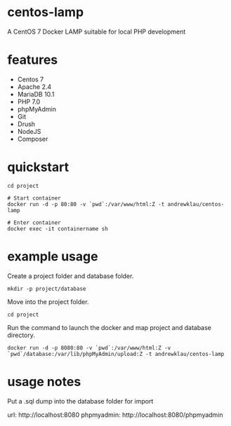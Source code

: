 # centos-lamp
A CentOS 7 Docker LAMP suitable for local PHP development

# features
- Centos 7
- Apache 2.4
- MariaDB 10.1
- PHP 7.0
- phpMyAdmin
- Git
- Drush
- NodeJS
- Composer

# quickstart

```
cd project

# Start container
docker run -d -p 80:80 -v `pwd`:/var/www/html:Z -t andrewklau/centos-lamp

# Enter container
docker exec -it containername sh
```

# example usage

Create a project folder and database folder.

`mkdir -p project/database`

Move into the project folder.

`cd project`

Run the command to launch the docker and map project and database directory.

``docker run -d -p 8080:80 -v `pwd`:/var/www/html:Z -v `pwd`/database:/var/lib/phpMyAdmin/upload:Z -t andrewklau/centos-lamp``

# usage notes

Put a .sql dump into the database folder for import

url: http://localhost:8080
phpmyadmin: http://localhost:8080/phpmyadmin
